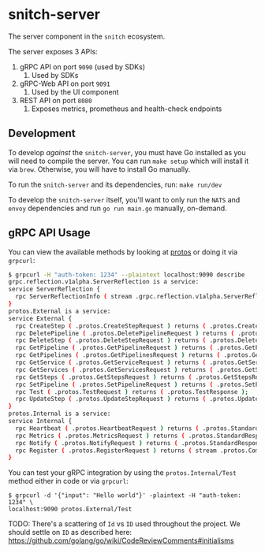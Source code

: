 # snitch-server

The server component in the `snitch` ecosystem.

The server exposes 3 APIs:

1. gRPC API on port `9090` (used by SDKs)
   1. Used by SDKs
2. gRPC-Web API on port `9091`
   1. Used by the UI component
3. REST API on port `8080`
   1. Exposes metrics, prometheus and health-check endpoints

## Development

To develop _against_ the `snitch-server`, you must have Go installed as you 
will need to compile the server. You can run `make setup` which will install
it via `brew`. Otherwise, you will have to install Go manually.

To run the `snitch-server` and its dependencies, run: `make run/dev`

To develop the `snitch-server` itself, you'll want to only run the `NATS` and
`envoy` dependencies and run `go run main.go` manually, on-demand.

## gRPC API Usage

You can view the available methods by looking at [protos](https://github.com/streamdal/protos)
or doing it via `grpcurl`:

```bash
$ grpcurl -H "auth-token: 1234" --plaintext localhost:9090 describe
grpc.reflection.v1alpha.ServerReflection is a service:
service ServerReflection {
  rpc ServerReflectionInfo ( stream .grpc.reflection.v1alpha.ServerReflectionRequest ) returns ( stream .grpc.reflection.v1alpha.ServerReflectionResponse );
}
protos.External is a service:
service External {
  rpc CreateStep ( .protos.CreateStepRequest ) returns ( .protos.CreateStepResponse );
  rpc DeletePipeline ( .protos.DeletePipelineRequest ) returns ( .protos.DeletePipelineResponse );
  rpc DeleteStep ( .protos.DeleteStepRequest ) returns ( .protos.DeleteStepResponse );
  rpc GetPipeline ( .protos.GetPipelineRequest ) returns ( .protos.GetPipelineResponse );
  rpc GetPipelines ( .protos.GetPipelinesRequest ) returns ( .protos.GetPipelinesResponse );
  rpc GetService ( .protos.GetServiceRequest ) returns ( .protos.GetServiceResponse );
  rpc GetServices ( .protos.GetServicesRequest ) returns ( .protos.GetServicesResponse );
  rpc GetSteps ( .protos.GetStepsRequest ) returns ( .protos.GetStepsResponse );
  rpc SetPipeline ( .protos.SetPipelineRequest ) returns ( .protos.SetPipelineResponse );
  rpc Test ( .protos.TestRequest ) returns ( .protos.TestResponse );
  rpc UpdateStep ( .protos.UpdateStepRequest ) returns ( .protos.UpdateStepResponse );
}
protos.Internal is a service:
service Internal {
  rpc Heartbeat ( .protos.HeartbeatRequest ) returns ( .protos.StandardResponse );
  rpc Metrics ( .protos.MetricsRequest ) returns ( .protos.StandardResponse );
  rpc Notify ( .protos.NotifyRequest ) returns ( .protos.StandardResponse );
  rpc Register ( .protos.RegisterRequest ) returns ( stream .protos.CommandResponse );
}
```

You can test your gRPC integration by using the `protos.Internal/Test` method
either in code or via `grpcurl`: 

```
$ grpcurl -d '{"input": "Hello world"}' -plaintext -H "auth-token: 1234" \
localhost:9090 protos.External/Test
```

TODO: There's a scattering of `Id` vs `ID` used throughout the project. 
We should settle on `ID` as described here: https://github.com/golang/go/wiki/CodeReviewComments#initialisms
